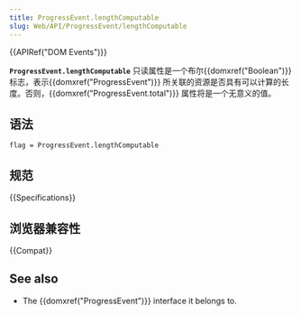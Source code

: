 ```yaml
---
title: ProgressEvent.lengthComputable
slug: Web/API/ProgressEvent/lengthComputable
---
```


{{APIRef("DOM Events")}}

**`ProgressEvent.lengthComputable`** 只读属性是一个布尔{{domxref("Boolean")}} 标志，表示{{domxref("ProgressEvent")}} 所关联的资源是否具有可以计算的长度。否则，{{domxref("ProgressEvent.total")}} 属性将是一个无意义的值。

## 语法

```plain
flag = ProgressEvent.lengthComputable
```

## 规范

{{Specifications}}

## 浏览器兼容性

{{Compat}}

## See also

- The {{domxref("ProgressEvent")}} interface it belongs to.
